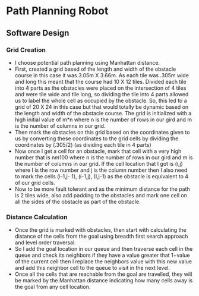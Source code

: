 # Path Planning Robot

## Software Design
### Grid Creation
* I choose potential path planning using Manhattan distance.
* First, created a grid based of the length and width of the obstacle course in this case it was 3.05m X 3.66m. As each tile was .305m wide and long this meant that the course had 10 X 12 tiles. Divided each tile into 4 parts as the obstacles were placed on the intersection of 4 tiles and were tile wide and tile long, so dividing the tile into 4 parts allowed us to label the whole cell as occupied by the obstacle. So, this led to a grid of 20 X 24 in this case but that would totally be dynamic based on the length and width of the obstacle course. The grid is initialized with a high initial value of m*n where n is the number of rows in our gird and m is the number of columns in our grid.
* Then mark the obstacles on this grid based on the coordinates given to us by converting these coordinates to the grid cells by dividing the coordinates by (.305/2) (as dividing each tile in 4 parts)
* Now once I get a cell for an obstacle, mark that cell with a very high number that is n*m*100 where n is the number of rows in our gird and m is the number of columns in our grid. If the cell location that I got is (i,j) where I is the row number and j is the column number then I also need to mark the cells (i-1,j-
1), (i-1,j), (I,j-1) as the obstacle is equivalent to 4 of our grid cells.
* Now to be more fault tolerant and as the minimum distance for the path is 2 tiles wide, also add padding to the obstacles and mark one cell on all the sides of the obstacle as part of the obstacle.

### Distance Calculation
* Once the grid is marked with obstacles, then start with calculating the distance of the cells from the goal using breadth first search approach and level order traversal.
* So I add the goal location in our queue and then traverse each cell in the queue and check its neighbors if they have a value greater that 1+value of the current cell then I replace the neighbors value with this new value and add this neighbor cell to the queue to visit in the next level.
* Once all the cells that are reachable from the goal are travelled, they will be marked by the Manhattan distance indicating how many cells away is the goal from any cell location.
